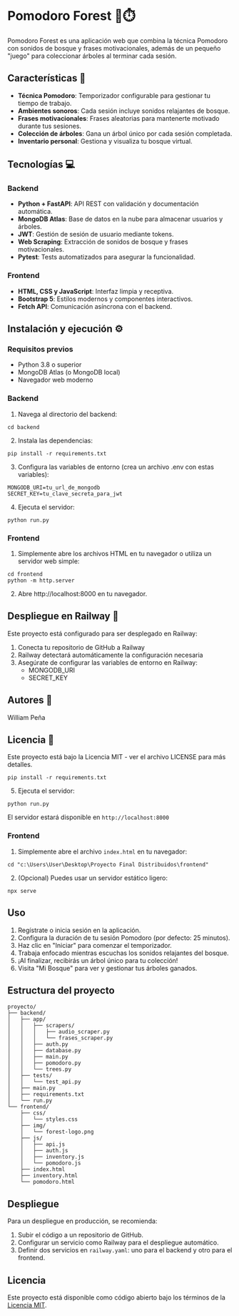 # Pomodoro Forest 🌲⏱️

Pomodoro Forest es una aplicación web que combina la técnica Pomodoro con sonidos de bosque y frases motivacionales, además de un pequeño "juego" para coleccionar árboles al terminar cada sesión.

## Características 🌟

- **Técnica Pomodoro**: Temporizador configurable para gestionar tu tiempo de trabajo.
- **Ambientes sonoros**: Cada sesión incluye sonidos relajantes de bosque.
- **Frases motivacionales**: Frases aleatorias para mantenerte motivado durante tus sesiones.
- **Colección de árboles**: Gana un árbol único por cada sesión completada.
- **Inventario personal**: Gestiona y visualiza tu bosque virtual.

## Tecnologías 💻

### Backend
- **Python + FastAPI**: API REST con validación y documentación automática.
- **MongoDB Atlas**: Base de datos en la nube para almacenar usuarios y árboles.
- **JWT**: Gestión de sesión de usuario mediante tokens.
- **Web Scraping**: Extracción de sonidos de bosque y frases motivacionales.
- **Pytest**: Tests automatizados para asegurar la funcionalidad.

### Frontend
- **HTML, CSS y JavaScript**: Interfaz limpia y receptiva.
- **Bootstrap 5**: Estilos modernos y componentes interactivos.
- **Fetch API**: Comunicación asíncrona con el backend.

## Instalación y ejecución ⚙️

### Requisitos previos
- Python 3.8 o superior
- MongoDB Atlas (o MongoDB local)
- Navegador web moderno

### Backend

1. Navega al directorio del backend:
```
cd backend
```

2. Instala las dependencias:
```
pip install -r requirements.txt
```

3. Configura las variables de entorno (crea un archivo .env con estas variables):
```
MONGODB_URI=tu_url_de_mongodb
SECRET_KEY=tu_clave_secreta_para_jwt
```

4. Ejecuta el servidor:
```
python run.py
```

### Frontend

1. Simplemente abre los archivos HTML en tu navegador o utiliza un servidor web simple:
```
cd frontend
python -m http.server
```

2. Abre http://localhost:8000 en tu navegador.

## Despliegue en Railway 🚀

Este proyecto está configurado para ser desplegado en Railway:

1. Conecta tu repositorio de GitHub a Railway
2. Railway detectará automáticamente la configuración necesaria
3. Asegúrate de configurar las variables de entorno en Railway:
   - MONGODB_URI
   - SECRET_KEY

## Autores 👥

William Peña

## Licencia 📜

Este proyecto está bajo la Licencia MIT - ver el archivo LICENSE para más detalles.
```
pip install -r requirements.txt
```

5. Ejecuta el servidor:
```
python run.py
```

El servidor estará disponible en `http://localhost:8000`

### Frontend

1. Simplemente abre el archivo `index.html` en tu navegador:
```
cd "c:\Users\User\Desktop\Proyecto Final Distribuidos\frontend"
```

2. (Opcional) Puedes usar un servidor estático ligero:
```
npx serve
```

## Uso

1. Regístrate o inicia sesión en la aplicación.
2. Configura la duración de tu sesión Pomodoro (por defecto: 25 minutos).
3. Haz clic en "Iniciar" para comenzar el temporizador.
4. Trabaja enfocado mientras escuchas los sonidos relajantes del bosque.
5. ¡Al finalizar, recibirás un árbol único para tu colección!
6. Visita "Mi Bosque" para ver y gestionar tus árboles ganados.

## Estructura del proyecto

```
proyecto/
├── backend/
│   ├── app/
│   │   ├── scrapers/
│   │   │   ├── audio_scraper.py
│   │   │   └── frases_scraper.py
│   │   ├── auth.py
│   │   ├── database.py
│   │   ├── main.py
│   │   ├── pomodoro.py
│   │   └── trees.py
│   ├── tests/
│   │   └── test_api.py
│   ├── main.py
│   ├── requirements.txt
│   └── run.py
└── frontend/
    ├── css/
    │   └── styles.css
    ├── img/
    │   └── forest-logo.png
    ├── js/
    │   ├── api.js
    │   ├── auth.js
    │   ├── inventory.js
    │   └── pomodoro.js
    ├── index.html
    ├── inventory.html
    └── pomodoro.html
```

## Despliegue

Para un despliegue en producción, se recomienda:

1. Subir el código a un repositorio de GitHub.
2. Configurar un servicio como Railway para el despliegue automático.
3. Definir dos servicios en `railway.yaml`: uno para el backend y otro para el frontend.

## Licencia

Este proyecto está disponible como código abierto bajo los términos de la [Licencia MIT](https://opensource.org/licenses/MIT).
